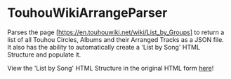 # TouhouWikiArrangeParser
Parses the page [https://en.touhouwiki.net/wiki/List_by_Groups] to return a list of all Touhou Circles, Albums and their Arranged Tracks as a JSON file. It also has the ability to automatically create a 'List by Song' HTML Structure and populate it.

View the 'List by Song' HTML Structure in the original HTML form [here](https://epicfisher.github.io/TouhouWikiArrangeParser/root/)!
